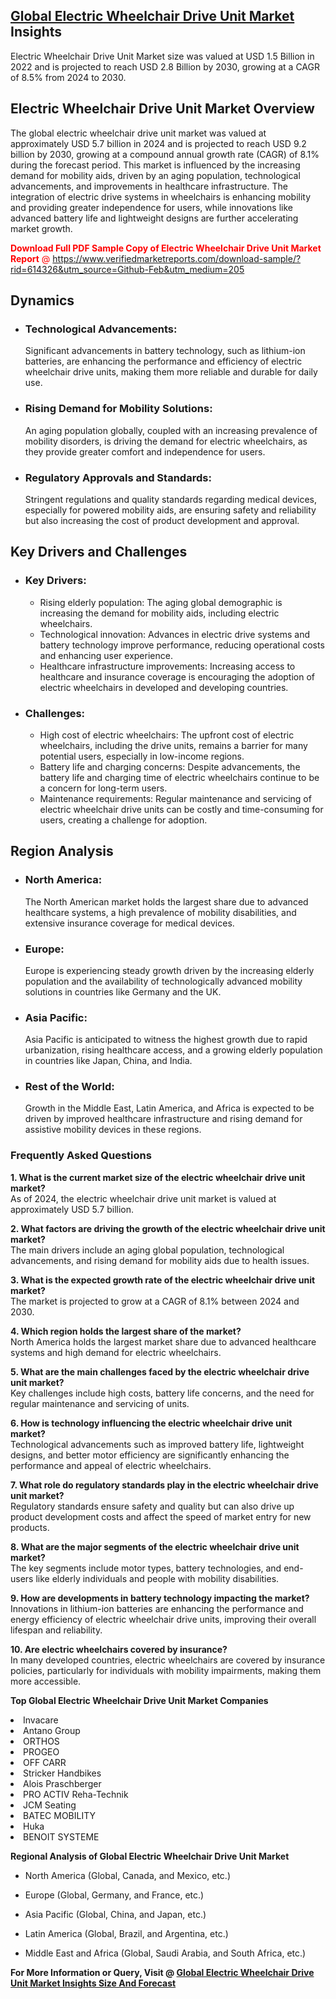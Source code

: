 <h2><a href="https://www.verifiedmarketreports.com/download-sample/?rid=614326&amp;utm_source=Github&amp;utm_medium=205" target="_blank">Global Electric Wheelchair Drive Unit Market</a> Insights</h2><p>Electric Wheelchair Drive Unit Market size was valued at USD 1.5 Billion in 2022 and is projected to reach USD 2.8 Billion by 2030, growing at a CAGR of 8.5% from 2024 to 2030.</p><p> <h2>Electric Wheelchair Drive Unit Market Overview</h2> <p>The global electric wheelchair drive unit market was valued at approximately USD 5.7 billion in 2024 and is projected to reach USD 9.2 billion by 2030, growing at a compound annual growth rate (CAGR) of 8.1% during the forecast period. This market is influenced by the increasing demand for mobility aids, driven by an aging population, technological advancements, and improvements in healthcare infrastructure. The integration of electric drive systems in wheelchairs is enhancing mobility and providing greater independence for users, while innovations like advanced battery life and lightweight designs are further accelerating market growth.</p> <p><p><span class=""><span style="color: #ff0000;"><strong>Download Full PDF Sample Copy of Electric Wheelchair Drive Unit Market Report</strong> @ </span><a href="https://www.verifiedmarketreports.com/download-sample/?rid=614326&amp;utm_source=Github-Feb&amp;utm_medium=205" target="_blank">https://www.verifiedmarketreports.com/download-sample/?rid=614326&amp;utm_source=Github-Feb&amp;utm_medium=205</a></span></p></p> <h2>Dynamics</h2> <ul> <li><h3>Technological Advancements:</h3> Significant advancements in battery technology, such as lithium-ion batteries, are enhancing the performance and efficiency of electric wheelchair drive units, making them more reliable and durable for daily use.</li> <li><h3>Rising Demand for Mobility Solutions:</h3> An aging population globally, coupled with an increasing prevalence of mobility disorders, is driving the demand for electric wheelchairs, as they provide greater comfort and independence for users.</li> <li><h3>Regulatory Approvals and Standards:</h3> Stringent regulations and quality standards regarding medical devices, especially for powered mobility aids, are ensuring safety and reliability but also increasing the cost of product development and approval.</li> </ul> <h2>Key Drivers and Challenges</h2> <ul> <li><h3>Key Drivers:</h3> <ul> <li>Rising elderly population: The aging global demographic is increasing the demand for mobility aids, including electric wheelchairs.</li> <li>Technological innovation: Advances in electric drive systems and battery technology improve performance, reducing operational costs and enhancing user experience.</li> <li>Healthcare infrastructure improvements: Increasing access to healthcare and insurance coverage is encouraging the adoption of electric wheelchairs in developed and developing countries.</li> </ul> </li> <li><h3>Challenges:</h3> <ul> <li>High cost of electric wheelchairs: The upfront cost of electric wheelchairs, including the drive units, remains a barrier for many potential users, especially in low-income regions.</li> <li>Battery life and charging concerns: Despite advancements, the battery life and charging time of electric wheelchairs continue to be a concern for long-term users.</li> <li>Maintenance requirements: Regular maintenance and servicing of electric wheelchair drive units can be costly and time-consuming for users, creating a challenge for adoption.</li> </ul> </li> </ul> <h2>Region Analysis</h2> <ul> <li><h3>North America:</h3> The North American market holds the largest share due to advanced healthcare systems, a high prevalence of mobility disabilities, and extensive insurance coverage for medical devices.</li> <li><h3>Europe:</h3> Europe is experiencing steady growth driven by the increasing elderly population and the availability of technologically advanced mobility solutions in countries like Germany and the UK.</li> <li><h3>Asia Pacific:</h3> Asia Pacific is anticipated to witness the highest growth due to rapid urbanization, rising healthcare access, and a growing elderly population in countries like Japan, China, and India.</li> <li><h3>Rest of the World:</h3> Growth in the Middle East, Latin America, and Africa is expected to be driven by improved healthcare infrastructure and rising demand for assistive mobility devices in these regions.</li> </ul> <h3>Frequently Asked Questions</h3> <p><b>1. What is the current market size of the electric wheelchair drive unit market?</b><br> As of 2024, the electric wheelchair drive unit market is valued at approximately USD 5.7 billion.</p> <p><b>2. What factors are driving the growth of the electric wheelchair drive unit market?</b><br> The main drivers include an aging global population, technological advancements, and rising demand for mobility aids due to health issues.</p> <p><b>3. What is the expected growth rate of the electric wheelchair drive unit market?</b><br> The market is projected to grow at a CAGR of 8.1% between 2024 and 2030.</p> <p><b>4. Which region holds the largest share of the market?</b><br> North America holds the largest market share due to advanced healthcare systems and high demand for electric wheelchairs.</p> <p><b>5. What are the main challenges faced by the electric wheelchair drive unit market?</b><br> Key challenges include high costs, battery life concerns, and the need for regular maintenance and servicing of units.</p> <p><b>6. How is technology influencing the electric wheelchair drive unit market?</b><br> Technological advancements such as improved battery life, lightweight designs, and better motor efficiency are significantly enhancing the performance and appeal of electric wheelchairs.</p> <p><b>7. What role do regulatory standards play in the electric wheelchair drive unit market?</b><br> Regulatory standards ensure safety and quality but can also drive up product development costs and affect the speed of market entry for new products.</p> <p><b>8. What are the major segments of the electric wheelchair drive unit market?</b><br> The key segments include motor types, battery technologies, and end-users like elderly individuals and people with mobility disabilities.</p> <p><b>9. How are developments in battery technology impacting the market?</b><br> Innovations in lithium-ion batteries are enhancing the performance and energy efficiency of electric wheelchair drive units, improving their overall lifespan and reliability.</p> <p><b>10. Are electric wheelchairs covered by insurance?</b><br> In many developed countries, electric wheelchairs are covered by insurance policies, particularly for individuals with mobility impairments, making them more accessible.</p> </p><p><strong>Top Global Electric Wheelchair Drive Unit Market Companies</strong></p><div data-test-id=""><p><li>Invacare</li><li> Antano Group</li><li> ORTHOS</li><li> PROGEO</li><li> OFF CARR</li><li> Stricker Handbikes</li><li> Alois Praschberger</li><li> PRO ACTIV Reha-Technik</li><li> JCM Seating</li><li> BATEC MOBILITY</li><li> Huka</li><li> BENOIT SYSTEME</li></p><div><strong>Regional Analysis of&nbsp;Global Electric Wheelchair Drive Unit Market</strong></div><ul><li dir="ltr"><p dir="ltr">North America&nbsp;(Global, Canada, and Mexico, etc.)</p></li><li dir="ltr"><p dir="ltr">Europe (Global, Germany, and France, etc.)</p></li><li dir="ltr"><p dir="ltr">Asia Pacific&nbsp;(Global, China, and Japan, etc.)</p></li><li dir="ltr"><p dir="ltr">Latin America&nbsp;(Global, Brazil, and Argentina, etc.)</p></li><li dir="ltr">Middle East and Africa&nbsp;(Global, Saudi Arabia, and South Africa, etc.)</li></ul><p><strong>For More Information or Query, Visit @&nbsp;</strong><strong><a href="https://www.verifiedmarketreports.com/product/electric-wheelchair-drive-unit-market/?utm_source=Github&amp;utm_medium=205" target="_blank">Global Electric Wheelchair Drive Unit Market Insights Size And Forecast</a></strong></p></div>
